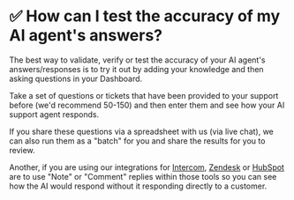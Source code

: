 # ✅ How can I test the accuracy of my AI agent's answers?

The best way to validate, verify or test the accuracy of your AI agent's answers/responses is to try it out by adding your knowledge and then asking questions in your Dashboard.

Take a set of questions or tickets that have been provided to your support before (we'd recommend 50-150) and then enter them and see how your AI support agent responds.

If you share these questions via a spreadsheet with us (via live chat), we can also run them as a "batch" for you and share the results for you to review.

Another, if you are using our integrations for [Intercom](../../features/channels/intercom/), [Zendesk](../../features/channels/zendesk/zendesk-tickets.md) or [HubSpot](../../features/channels/hubspot.md) are to use "Note" or "Comment" replies within those tools so you can see how the AI would respond without it responding directly to a customer.
